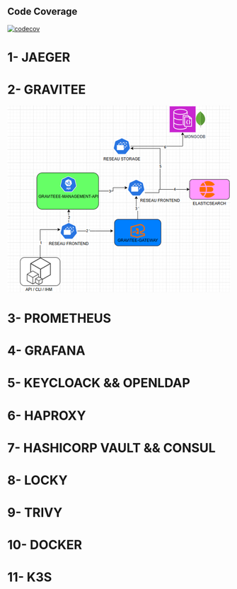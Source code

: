 ## Code Coverage

[![codecov](https://codecov.io/gh/<OWNER>/<REPO>/branch/main/graph/badge.svg?token=<TOKEN>)](https://codecov.io/gh/<OWNER>/<REPO>)

# 1- JAEGER
# 2- GRAVITEE
![Schéma auth](./GRAVITEE/image.png)
# 3- PROMETHEUS
# 4- GRAFANA
# 5- KEYCLOACK && OPENLDAP
# 6- HAPROXY
# 7- HASHICORP VAULT && CONSUL
# 8- LOCKY
# 9- TRIVY 
# 10- DOCKER
# 11- K3S 
